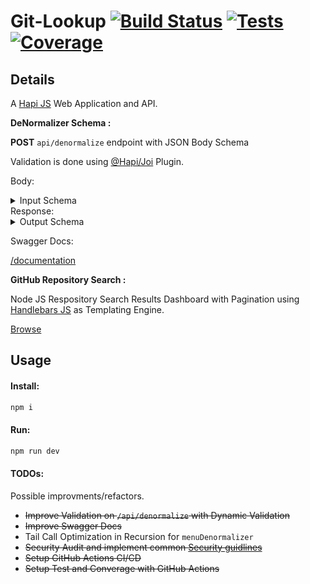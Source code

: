 # Git-Lookup [![Build Status](https://github.com/ahmad2smile/gitlookup/workflows/Build/badge.svg)]() [![Tests](https://github.com/ahmad2smile/gitlookup/workflows/Tests/badge.svg)]() [![Coverage](https://user-images.githubusercontent.com/6108922/75101547-e67a0800-55ff-11ea-96e6-1d01e1f8445d.png)]()

## Details

A [Hapi JS](hapi.dev/) Web Application and API.

**DeNormalizer Schema :**

**POST** `api/denormalize` endpoint with JSON Body Schema

Validation is done using [@Hapi/Joi](https://hapi.dev/family/joi/) Plugin.

Body:

<details>
<summary>Input Schema</summary>

```json
{
	"0": [
		{
			"id": 10,
			"title": "House",
			"level": 0,
			"children": [],
			"parent_id": null
		}
	],
	"1": [
		{
			"id": 12,
			"title": "Red Roof",
			"level": 1,
			"children": [],
			"parent_id": 10
		},
		{
			"id": 18,
			"title": "Blue Roof",
			"level": 1,
			"children": [],
			"parent_id": 10
		},
		{
			"id": 13,
			"title": "Wall",
			"level": 1,
			"children": [],
			"parent_id": 10
		}
	],
	"2": [
		{
			"id": 17,
			"title": "Blue Window",
			"level": 2,
			"children": [],
			"parent_id": 12
		},
		{
			"id": 16,
			"title": "Door",
			"level": 2,
			"children": [],
			"parent_id": 13
		},
		{
			"id": 15,
			"title": "Red Window",
			"level": 2,
			"children": [],
			"parent_id": 12
		}
	]
}
```

</details>
Response:
<details>
<summary>Output Schema</summary>

```json
[
	{
		"id": 10,
		"title": "House",
		"level": 0,
		"children": [
			{
				"id": 12,
				"title": "Red Roof",
				"level": 1,
				"children": [
					{
						"id": 17,
						"title": "Blue Window",
						"level": 2,
						"children": [],
						"parent_id": 12
					},
					{
						"id": 15,
						"title": "Red Window",
						"level": 2,
						"children": [],
						"parent_id": 12
					}
				],
				"parent_id": 10
			},
			{
				"id": 18,
				"title": "Blue Roof",
				"level": 1,
				"children": [],
				"parent_id": 10
			},
			{
				"id": 13,
				"title": "Wall",
				"level": 1,
				"children": [
					{
						"id": 16,
						"title": "Door",
						"level": 2,
						"children": [],
						"parent_id": 13
					}
				],
				"parent_id": 10
			}
		],
		"parent_id": null
	}
]
```

</details>

Swagger Docs:

[/documentation](gitlookup.azurewebsites.net/documentation)

**GitHub Repository Search :**

Node JS Respository Search Results Dashboard with Pagination using [Handlebars JS](handlebarsjs.com/) as Templating Engine.

[Browse](http://gitlookup.azurewebsites.net/)

## Usage

#### Install:

```bash
npm i
```

#### Run:

```bash
npm run dev
```

#### TODOs:

Possible improvments/refactors.

-   ~~Improve Validation on `/api/denormalize` with Dynamic Validation~~
-   ~~Improve Swagger Docs~~
-   Tail Call Optimization in Recursion for `menuDenormalizer`
-   ~~Security Audit and implement common [Security guidlines](https://medium.com/@nodepractices/were-under-attack-23-node-js-security-best-practices-e33c146cb87d)~~
-   ~~Setup GitHub Actions CI/CD~~
-   ~~Setup Test and Converage with GitHub Actions~~
